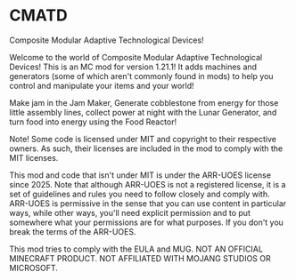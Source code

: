 # CMATD
Composite Modular Adaptive Technological Devices!

Welcome to the world of Composite Modular Adaptive Technological Devices!
This is an MC mod for version 1.21.1! It adds machines and generators (some of which aren't commonly found in mods) to help you control and manipulate your items and your world!

Make jam in the Jam Maker, Generate cobblestone from energy for those little assembly lines, collect power at night with the Lunar Generator, and turn food into energy using the Food Reactor!

Note! Some code is licensed under MIT and copyright to their respective owners. As such, their licenses are included in the mod to comply with the MIT licenses.




This mod and code that isn't under MIT is under the ARR-UOES license since 2025. Note that although ARR-UOES is not a registered license, it is a set of guidelines and rules you need to follow closely and comply with.
ARR-UOES is permissive in the sense that you can use content in particular ways, while other ways, you'll need explicit permission and to put somewhere what your permissions are for what purposes. If you don't you break the terms of the ARR-UOES.


This mod tries to comply with the EULA and MUG.
NOT AN OFFICIAL MINECRAFT PRODUCT.
NOT AFFILIATED WITH MOJANG STUDIOS OR MICROSOFT.
